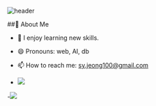 ![header](https://capsule-render.vercel.app/api?type=cylinder&suyeoung-jeong&color=auto&height=300&section=header&text=Nice%20To%20Meet%20You)

##👀 About Me
- 🌱 I enjoy learning new skills.
- 😄 Pronouns: web, AI, db
- 📫 How to reach me: sy.jeong100@gmail.com

  
- <img src="https://img.shields.io/badge/Python-3776AB?style=flat-square&logo=Python&logoColor=white"/>
-<img src="https://img.shields.io/badge/C-A8B9CC?style=flat-square&logo=C&logoColor=white"/>

<!--
**suyeong-jeong/suyeong-jeong** is a ✨ _special_ ✨ repository because its `README.md` (this file) appears on your GitHub profile.

Here are some ideas to get you started:

- 🔭 I’m currently working on ...
- 🌱 I’m currently learning ...
- 👯 I’m looking to collaborate on ...
- 🤔 I’m looking for help with ...
- 💬 Ask me about ...
- 📫 How to reach me: ...
- 😄 Pronouns: ...
- ⚡ Fun fact: ...
-->
